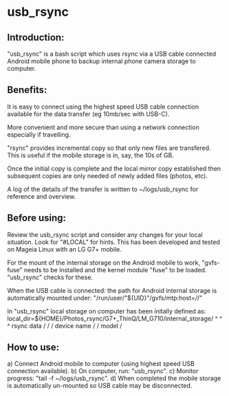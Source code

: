 # usb_rsync

Introduction:
-------------

"usb_rsync" is a bash script which uses rsync via a USB cable connected Android mobile phone to backup internal phone camera storage to computer.


Benefits:
---------

It is easy to connect using the highest speed USB cable connection available for the data transfer (eg 10mb/sec with USB-C).

More convenient and more secure than using a network connection especially if travelling.

"rsync" provides incremental copy so that only new files are transfered. This is useful if
the mobile storage is in, say, the 10s of GB.

Once the initial copy is complete and the local mirror copy established
then subsequent copies are only needed of newly added files (photos, etc).

A log of the details of the transfer is written to ~/logs/usb_rsync for reference and overview.


Before using:
-------------
Review the usb_rsync script and consider any changes for your local situation. Look for "#LOCAL" for hints.
This has been developed and tested on Mageia Linux with an LG G7+ mobile.

For the mount of the internal storage on the Android mobile to work, "gvfs-fuse" needs to be installed
and the kernel module "fuse" to be loaded. "usb_rsync" checks for these.

When the USB cable is connected: the path for Android internal storage is automatically mounted under:
    "/run/user/"${UID}"/gvfs/mtp:host=*/*/"

In "usb_rsync" local storage on computer has been initally defined as:
    local_dir=${HOME}/Photos_rsync/G7+_ThinQ/LM_G710/internal_storage/
                        ^               ^      ^
            rsync data /               /      /
                         device name  /      /
                                     model  /
                                      

How to use:
-----------
a) Connect Android mobile to computer (using highest speed USB connection available).
b) On computer, run: "usb_rsync".
c) Monitor progress: "tail -f ~/logs/usb_rsync".
d) When completed the mobile storage is automatically un-mounted so USB cable may be disconnected.
